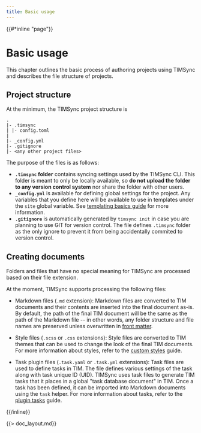 ```yaml
---
title: Basic usage
---
```


{{#*inline "page"}}

# Basic usage

This chapter outlines the basic process of authoring
projects using TIMSync and describes the file structure of projects.

## Project structure

At the minimum, the TIMSync project structure is

```
.
|- .timsync
| |- config.toml
|
|- _config.yml
|- .gitignore
|- <any other project files>
```

The purpose of the files is as follows:

- **`.timsync` folder** contains syncing settings used by the TIMSync CLI.
  This folder is meant to only be locally available, so **do not upload the folder to any version control system** nor share the folder with other users.
- **`_config.yml`** is available for defining global settings for the project. Any variables that you define here will be available to use in templates under the `site` global variable. See [templating basics guide](./4-templating-basics.md) for more information.
- **`.gitignore`** is automatically generated by `timsync init` in case you are planning to use GIT for version control. The file defines `.timsync` folder as the only ignore to prevent it from being accidentally commited to version control.

## Creating documents

Folders and files that have no special meaning for TIMSync are processed
based on their file extension.

At the moment, TIMSync supports processing the following files:

- Markdown files (`.md` extension): Markdown files are converted to TIM documents and their contents are inserted into the final document as-is.
By default, the path of the final TIM document will be the same as the path
of the Markdown file -- in other words, any folder structure and file names
are preserved unless overwritten in [front matter](#front-matter).

- Style files (`.scss` or `.css` extensions): Style files are converted to TIM themes that can be used to change the look of the final TIM documents.
For more information about styles, refer to the [custom styles](./6-custom-styles.md) guide.

- Task plugin files (`.task.yaml` or `.task.yml` extensions): Task files are used to define tasks in TIM. The file defines various settings of the task along with task unique ID (UID). TIMSync uses task files to generate TIM tasks that it places in a global "task database document" in TIM. Once a task has been defined, it can be imported into Markdown documents using the `task` helper.
For more information about tasks, refer to the [plugin tasks](./5-plugin-tasks.md) guide.

{{/inline}}

{{> doc_layout.md}}